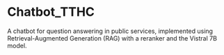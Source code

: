 # Chatbot_TTHC
A chatbot for question answering in public services, implemented using Retrieval-Augmented Generation (RAG) with a reranker and the Vistral 7B model.
